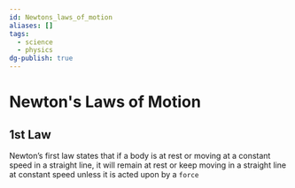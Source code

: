 ```yaml
---
id: Newtons_laws_of_motion
aliases: []
tags:
  - science
  - physics
dg-publish: true
---
```

# Newton's Laws of Motion

## 1st Law
Newton’s first law states that if a body is at rest or moving at a constant speed in a straight line, it will remain at rest or keep moving in a straight line at constant speed unless it is acted upon by a `force`
